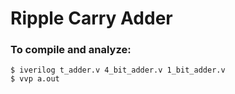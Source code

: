 # Ripple Carry Adder
### To compile and analyze:
```
$ iverilog t_adder.v 4_bit_adder.v 1_bit_adder.v
$ vvp a.out
```
